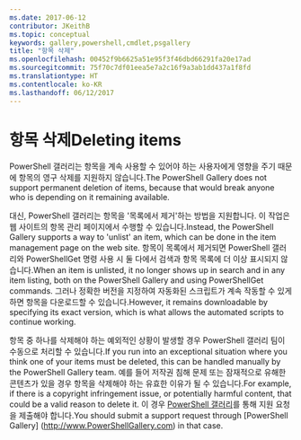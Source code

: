 ```yaml
---
ms.date: 2017-06-12
contributor: JKeithB
ms.topic: conceptual
keywords: gallery,powershell,cmdlet,psgallery
title: "항목 삭제"
ms.openlocfilehash: 00452f9b6625a51e95f3f46dbd66291fa20e17ad
ms.sourcegitcommit: 75f70c7df01eea5e7a2c16f9a3ab1dd437a1f8fd
ms.translationtype: HT
ms.contentlocale: ko-KR
ms.lasthandoff: 06/12/2017
---
```

# <a name="deleting-items"></a><span data-ttu-id="b6ee3-103">항목 삭제</span><span class="sxs-lookup"><span data-stu-id="b6ee3-103">Deleting items</span></span>

<span data-ttu-id="b6ee3-104">PowerShell 갤러리는 항목을 계속 사용할 수 있어야 하는 사용자에게 영향을 주기 때문에 항목의 영구 삭제를 지원하지 않습니다.</span><span class="sxs-lookup"><span data-stu-id="b6ee3-104">The PowerShell Gallery does not support permanent deletion of items, because that would break anyone who is depending on it remaining available.</span></span>

<span data-ttu-id="b6ee3-105">대신, PowerShell 갤러리는 항목을 '목록에서 제거'하는 방법을 지원합니다. 이 작업은 웹 사이트의 항목 관리 페이지에서 수행할 수 있습니다.</span><span class="sxs-lookup"><span data-stu-id="b6ee3-105">Instead, the PowerShell Gallery supports a way to 'unlist' an item, which can be done in the item management page on the web site.</span></span> <span data-ttu-id="b6ee3-106">항목이 목록에서 제거되면 PowerShell 갤러리와 PowerShellGet 명령 사용 시 둘 다에서 검색과 항목 목록에 더 이상 표시되지 않습니다.</span><span class="sxs-lookup"><span data-stu-id="b6ee3-106">When an item is unlisted, it no longer shows up in search and in any item listing, both on the PowerShell Gallery and using PowerShellGet commands.</span></span> <span data-ttu-id="b6ee3-107">그러나 정확한 버전을 지정하여 자동화된 스크립트가 계속 작동할 수 있게 하면 항목을 다운로드할 수 있습니다.</span><span class="sxs-lookup"><span data-stu-id="b6ee3-107">However, it remains downloadable by specifying its exact version, which is what allows the automated scripts to continue working.</span></span>

<span data-ttu-id="b6ee3-108">항목 중 하나를 삭제해야 하는 예외적인 상황이 발생할 경우 PowerShell 갤러리 팀이 수동으로 처리할 수 있습니다.</span><span class="sxs-lookup"><span data-stu-id="b6ee3-108">If you run into an exceptional situation where you think one of your items must be deleted, this can be handled manually by the PowerShell Gallery team.</span></span> <span data-ttu-id="b6ee3-109">예를 들어 저작권 침해 문제 또는 잠재적으로 유해한 콘텐츠가 있을 경우 항목을 삭제해야 하는 유효한 이유가 될 수 있습니다.</span><span class="sxs-lookup"><span data-stu-id="b6ee3-109">For example, if there is a copyright infringement issue, or potentially harmful content, that could be a valid reason to delete it.</span></span> <span data-ttu-id="b6ee3-110">이 경우 [PowerShell 갤러리](http://www.PowerShellGallery.com)를 통해 지원 요청을 제출해야 합니다.</span><span class="sxs-lookup"><span data-stu-id="b6ee3-110">You should submit a support request through [PowerShell Gallery] (http://www.PowerShellGallery.com) in that case.</span></span>

